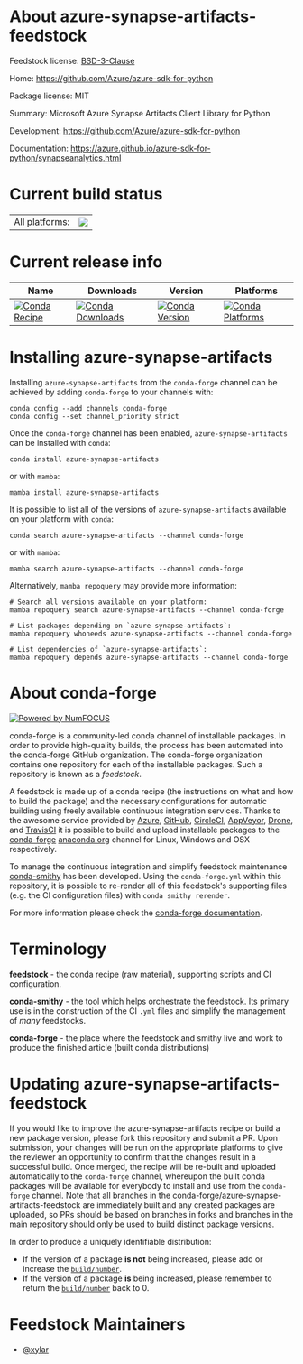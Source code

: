About azure-synapse-artifacts-feedstock
=======================================

Feedstock license: [BSD-3-Clause](https://github.com/conda-forge/azure-synapse-artifacts-feedstock/blob/main/LICENSE.txt)

Home: https://github.com/Azure/azure-sdk-for-python

Package license: MIT

Summary: Microsoft Azure Synapse Artifacts Client Library for Python

Development: https://github.com/Azure/azure-sdk-for-python

Documentation: https://azure.github.io/azure-sdk-for-python/synapseanalytics.html

Current build status
====================


<table><tr><td>All platforms:</td>
    <td>
      <a href="https://dev.azure.com/conda-forge/feedstock-builds/_build/latest?definitionId=21811&branchName=main">
        <img src="https://dev.azure.com/conda-forge/feedstock-builds/_apis/build/status/azure-synapse-artifacts-feedstock?branchName=main">
      </a>
    </td>
  </tr>
</table>

Current release info
====================

| Name | Downloads | Version | Platforms |
| --- | --- | --- | --- |
| [![Conda Recipe](https://img.shields.io/badge/recipe-azure--synapse--artifacts-green.svg)](https://anaconda.org/conda-forge/azure-synapse-artifacts) | [![Conda Downloads](https://img.shields.io/conda/dn/conda-forge/azure-synapse-artifacts.svg)](https://anaconda.org/conda-forge/azure-synapse-artifacts) | [![Conda Version](https://img.shields.io/conda/vn/conda-forge/azure-synapse-artifacts.svg)](https://anaconda.org/conda-forge/azure-synapse-artifacts) | [![Conda Platforms](https://img.shields.io/conda/pn/conda-forge/azure-synapse-artifacts.svg)](https://anaconda.org/conda-forge/azure-synapse-artifacts) |

Installing azure-synapse-artifacts
==================================

Installing `azure-synapse-artifacts` from the `conda-forge` channel can be achieved by adding `conda-forge` to your channels with:

```
conda config --add channels conda-forge
conda config --set channel_priority strict
```

Once the `conda-forge` channel has been enabled, `azure-synapse-artifacts` can be installed with `conda`:

```
conda install azure-synapse-artifacts
```

or with `mamba`:

```
mamba install azure-synapse-artifacts
```

It is possible to list all of the versions of `azure-synapse-artifacts` available on your platform with `conda`:

```
conda search azure-synapse-artifacts --channel conda-forge
```

or with `mamba`:

```
mamba search azure-synapse-artifacts --channel conda-forge
```

Alternatively, `mamba repoquery` may provide more information:

```
# Search all versions available on your platform:
mamba repoquery search azure-synapse-artifacts --channel conda-forge

# List packages depending on `azure-synapse-artifacts`:
mamba repoquery whoneeds azure-synapse-artifacts --channel conda-forge

# List dependencies of `azure-synapse-artifacts`:
mamba repoquery depends azure-synapse-artifacts --channel conda-forge
```


About conda-forge
=================

[![Powered by
NumFOCUS](https://img.shields.io/badge/powered%20by-NumFOCUS-orange.svg?style=flat&colorA=E1523D&colorB=007D8A)](https://numfocus.org)

conda-forge is a community-led conda channel of installable packages.
In order to provide high-quality builds, the process has been automated into the
conda-forge GitHub organization. The conda-forge organization contains one repository
for each of the installable packages. Such a repository is known as a *feedstock*.

A feedstock is made up of a conda recipe (the instructions on what and how to build
the package) and the necessary configurations for automatic building using freely
available continuous integration services. Thanks to the awesome service provided by
[Azure](https://azure.microsoft.com/en-us/services/devops/), [GitHub](https://github.com/),
[CircleCI](https://circleci.com/), [AppVeyor](https://www.appveyor.com/),
[Drone](https://cloud.drone.io/welcome), and [TravisCI](https://travis-ci.com/)
it is possible to build and upload installable packages to the
[conda-forge](https://anaconda.org/conda-forge) [anaconda.org](https://anaconda.org/)
channel for Linux, Windows and OSX respectively.

To manage the continuous integration and simplify feedstock maintenance
[conda-smithy](https://github.com/conda-forge/conda-smithy) has been developed.
Using the ``conda-forge.yml`` within this repository, it is possible to re-render all of
this feedstock's supporting files (e.g. the CI configuration files) with ``conda smithy rerender``.

For more information please check the [conda-forge documentation](https://conda-forge.org/docs/).

Terminology
===========

**feedstock** - the conda recipe (raw material), supporting scripts and CI configuration.

**conda-smithy** - the tool which helps orchestrate the feedstock.
                   Its primary use is in the construction of the CI ``.yml`` files
                   and simplify the management of *many* feedstocks.

**conda-forge** - the place where the feedstock and smithy live and work to
                  produce the finished article (built conda distributions)


Updating azure-synapse-artifacts-feedstock
==========================================

If you would like to improve the azure-synapse-artifacts recipe or build a new
package version, please fork this repository and submit a PR. Upon submission,
your changes will be run on the appropriate platforms to give the reviewer an
opportunity to confirm that the changes result in a successful build. Once
merged, the recipe will be re-built and uploaded automatically to the
`conda-forge` channel, whereupon the built conda packages will be available for
everybody to install and use from the `conda-forge` channel.
Note that all branches in the conda-forge/azure-synapse-artifacts-feedstock are
immediately built and any created packages are uploaded, so PRs should be based
on branches in forks and branches in the main repository should only be used to
build distinct package versions.

In order to produce a uniquely identifiable distribution:
 * If the version of a package **is not** being increased, please add or increase
   the [``build/number``](https://docs.conda.io/projects/conda-build/en/latest/resources/define-metadata.html#build-number-and-string).
 * If the version of a package **is** being increased, please remember to return
   the [``build/number``](https://docs.conda.io/projects/conda-build/en/latest/resources/define-metadata.html#build-number-and-string)
   back to 0.

Feedstock Maintainers
=====================

* [@xylar](https://github.com/xylar/)

